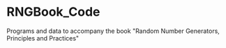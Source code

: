 # RNGBook_Code
Programs and data to accompany the book "Random Number Generators, Principles and Practices"
